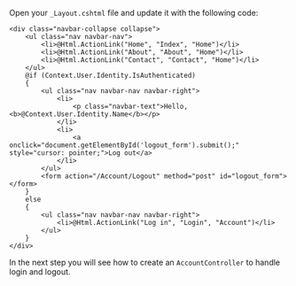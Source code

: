Open your `_Layout.cshtml` file and update it with the following code:

```
<div class="navbar-collapse collapse">
    <ul class="nav navbar-nav">
        <li>@Html.ActionLink("Home", "Index", "Home")</li>
        <li>@Html.ActionLink("About", "About", "Home")</li>
        <li>@Html.ActionLink("Contact", "Contact", "Home")</li>
    </ul>
    @if (Context.User.Identity.IsAuthenticated)
    {
        <ul class="nav navbar-nav navbar-right">
            <li>
                <p class="navbar-text">Hello, <b>@Context.User.Identity.Name</b></p>
            </li>
            <li>
                <a onclick="document.getElementById('logout_form').submit();" style="cursor: pointer;">Log out</a>
            </li>
        </ul>
        <form action="/Account/Logout" method="post" id="logout_form"></form>
    }
    else
    {
        <ul class="nav navbar-nav navbar-right">
            <li>@Html.ActionLink("Log in", "Login", "Account")</li>
        </ul>
    }
</div>
```

In the next step you will see how to create an `AccountController` to handle login and logout.

